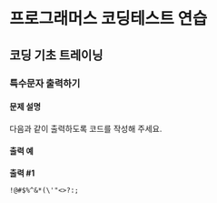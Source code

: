 # 프로그래머스 코딩테스트 연습

## 코딩 기초 트레이닝

### 특수문자 출력하기

#### 문제 설명

다음과 같이 출력하도록 코드를 작성해 주세요.

#### 출력 예

**출력 #1**
```
!@#$%^&*(\'"<>?:;
```
